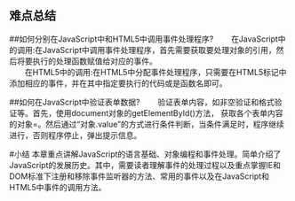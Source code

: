难点总结
---
##如何分别在JavaScript中和HTML5中调用事件处理程序?
&emsp;&emsp;在JavaScript中的调用:在JavaScript中调用事件处理程序，首先需要获取要处理对象的引用，然后将要执行的处理函数赋值给对应的事件。  
&emsp;&emsp;在HTML5中的调用:在HTML5中分配事件处理程序，只需要在HTML5标记中添加相应的事件，并在其中指定要执行的代码或是函数名即可。

##如何在JavaScript中验证表单数据?
&emsp;&emsp;验证表单内容，如非空验证和格式验证等。首先，使用document对象的getElementById()方法， 获取各个表单内容的对象=。然后通过“对象.value”的方式进行条件判断，当条件满足时，程序继续 进行，否则程序停止，弹出提示信息。

#小结
本章重点讲解JavaScript的语言基础、对象编程和事件处理。简单介绍了 JavaScript的发展历史。其中，需要读者理解事件的处理过程以及重点掌握IE和DOM标准下注册和移除事件监听器的方法、常用的事件以及在JavaScript和HTML5中事件的调用方法。
